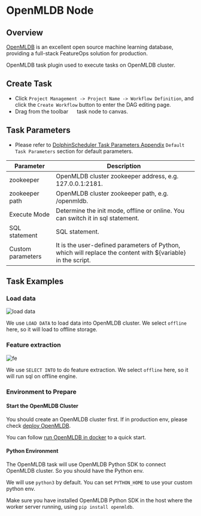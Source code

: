 # OpenMLDB Node

## Overview

[OpenMLDB](https://openmldb.ai/) is an excellent open source machine learning database, providing a full-stack
FeatureOps solution for production.

OpenMLDB task plugin used to execute tasks on OpenMLDB cluster.

## Create Task

- Click `Project Management -> Project Name -> Workflow Definition`, and click the `Create Workflow` button to enter the DAG editing page.
- Drag from the toolbar <img src="../../../../img/tasks/icons/openmldb.png" width="15"/> task node to canvas.

## Task Parameters

- Please refer to [DolphinScheduler Task Parameters Appendix](appendix.md) `Default Task Parameters` section for default parameters.

|   **Parameter**   |                                               **Description**                                                |
|-------------------|--------------------------------------------------------------------------------------------------------------|
| zookeeper         | OpenMLDB cluster zookeeper address, e.g. 127.0.0.1:2181.                                                     |
| zookeeper path    | OpenMLDB cluster zookeeper path, e.g. /openmldb.                                                             |
| Execute Mode      | Determine the init mode, offline or online. You can switch it in sql statement.                              |
| SQL statement     | SQL statement.                                                                                               |
| Custom parameters | It is the user-defined parameters of Python, which will replace the content with \${variable} in the script. |

## Task Examples

### Load data

![load data](../../../../img/tasks/demo/openmldb-load-data.png)

We use `LOAD DATA` to load data into OpenMLDB cluster. We select `offline` here, so it will load to offline storage.

### Feature extraction

![fe](../../../../img/tasks/demo/openmldb-feature-extraction.png)

We use `SELECT INTO` to do feature extraction. We select `offline` here, so it will run sql on offline engine.

### Environment to Prepare

#### Start the OpenMLDB Cluster

You should create an OpenMLDB cluster first. If in production env, please check [deploy OpenMLDB](https://openmldb.ai/docs/en/v0.5/deploy/install_deploy.html).

You can follow [run OpenMLDB in docker](https://openmldb.ai/docs/zh/v0.5/quickstart/openmldb_quickstart.html#id11)
to a quick start.

#### Python Environment

The OpenMLDB task will use OpenMLDB Python SDK to connect OpenMLDB cluster. So you should have the Python env.

We will use `python3` by default. You can set `PYTHON_HOME` to use your custom python env.

Make sure you have installed OpenMLDB Python SDK in the host where the worker server running, using `pip install openmldb`.
